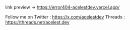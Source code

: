link preview -> https://error404-acelestdev.vercel.app/

Follow me on 
Twitter : https://x.com/acelestdev
Threads : https://threads.net/acelest.dev
